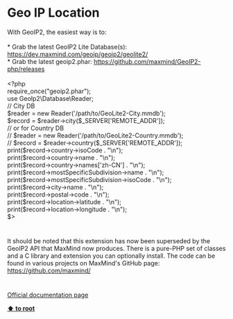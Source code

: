 # Geo IP Location




<div class="phpcode"><span class="html">
With GeoIP2, the easiest way is to:<br><br>* Grab the latest GeoIP2 Lite Database(s): <a href="https://dev.maxmind.com/geoip/geoip2/geolite2/" rel="nofollow" target="_blank">https://dev.maxmind.com/geoip/geoip2/geolite2/</a><br>* Grab the latest geoip2.phar: <a href="https://github.com/maxmind/GeoIP2-php/releases" rel="nofollow" target="_blank">https://github.com/maxmind/GeoIP2-php/releases</a><br><br><span class="default">&lt;?php<br></span><span class="keyword">require_once(</span><span class="string">&quot;geoip2.phar&quot;</span><span class="keyword">);<br>use </span><span class="default">GeoIp2</span><span class="keyword">\</span><span class="default">Database</span><span class="keyword">\</span><span class="default">Reader</span><span class="keyword">;<br></span><span class="comment">// City DB<br></span><span class="default">$reader </span><span class="keyword">= new </span><span class="default">Reader</span><span class="keyword">(</span><span class="string">&apos;/path/to/GeoLite2-City.mmdb&apos;</span><span class="keyword">);<br></span><span class="default">$record </span><span class="keyword">= </span><span class="default">$reader</span><span class="keyword">-&gt;</span><span class="default">city</span><span class="keyword">(</span><span class="default">$_SERVER</span><span class="keyword">[</span><span class="string">&apos;REMOTE_ADDR&apos;</span><span class="keyword">]);<br></span><span class="comment">// or for Country DB<br>// $reader = new Reader(&apos;/path/to/GeoLite2-Country.mmdb&apos;);<br>// $record = $reader-&gt;country($_SERVER[&apos;REMOTE_ADDR&apos;]);<br></span><span class="keyword">print(</span><span class="default">$record</span><span class="keyword">-&gt;</span><span class="default">country</span><span class="keyword">-&gt;</span><span class="default">isoCode </span><span class="keyword">. </span><span class="string">&quot;\n&quot;</span><span class="keyword">);<br>print(</span><span class="default">$record</span><span class="keyword">-&gt;</span><span class="default">country</span><span class="keyword">-&gt;</span><span class="default">name </span><span class="keyword">. </span><span class="string">&quot;\n&quot;</span><span class="keyword">);<br>print(</span><span class="default">$record</span><span class="keyword">-&gt;</span><span class="default">country</span><span class="keyword">-&gt;</span><span class="default">names</span><span class="keyword">[</span><span class="string">&apos;zh-CN&apos;</span><span class="keyword">] . </span><span class="string">&quot;\n&quot;</span><span class="keyword">);<br>print(</span><span class="default">$record</span><span class="keyword">-&gt;</span><span class="default">mostSpecificSubdivision</span><span class="keyword">-&gt;</span><span class="default">name </span><span class="keyword">. </span><span class="string">&quot;\n&quot;</span><span class="keyword">);<br>print(</span><span class="default">$record</span><span class="keyword">-&gt;</span><span class="default">mostSpecificSubdivision</span><span class="keyword">-&gt;</span><span class="default">isoCode </span><span class="keyword">. </span><span class="string">&quot;\n&quot;</span><span class="keyword">);<br>print(</span><span class="default">$record</span><span class="keyword">-&gt;</span><span class="default">city</span><span class="keyword">-&gt;</span><span class="default">name </span><span class="keyword">. </span><span class="string">&quot;\n&quot;</span><span class="keyword">);<br>print(</span><span class="default">$record</span><span class="keyword">-&gt;</span><span class="default">postal</span><span class="keyword">-&gt;</span><span class="default">code </span><span class="keyword">. </span><span class="string">&quot;\n&quot;</span><span class="keyword">);<br>print(</span><span class="default">$record</span><span class="keyword">-&gt;</span><span class="default">location</span><span class="keyword">-&gt;</span><span class="default">latitude </span><span class="keyword">. </span><span class="string">&quot;\n&quot;</span><span class="keyword">);<br>print(</span><span class="default">$record</span><span class="keyword">-&gt;</span><span class="default">location</span><span class="keyword">-&gt;</span><span class="default">longitude </span><span class="keyword">. </span><span class="string">&quot;\n&quot;</span><span class="keyword">);<br>$&gt;</span>
</span>
</div>
  

#


<div class="phpcode"><span class="html">
It should be noted that this extension has now been superseded by the GeoIP2 API that MaxMind now produces. There is a pure-PHP set of classes and a C library and extension you can optionally install. The code can be found in various projects on MaxMind&apos;s GitHub page: <a href="https://github.com/maxmind/" rel="nofollow" target="_blank">https://github.com/maxmind/</a></span>
</div>
  

#

[Official documentation page](https://www.php.net/manual/en/book.geoip.php)

**[⬆ to root](/)**